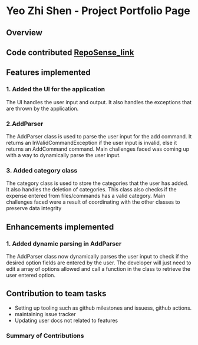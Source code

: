 # Yeo Zhi Shen - Project Portfolio Page

## Overview
## Code contributed [RepoSense_link](https://nus-cs2113-ay2324s2.github.io/tp-dashboard/?search=yeozhishen&sort=groupTitle&sortWithin=title&timeframe=commit&mergegroup=&groupSelect=groupByRepos&breakdown=true&checkedFileTypes=docs~functional-code~test-code~other&since=2024-02-23&tabOpen=true&tabType=authorship&tabAuthor=yeozhishen&tabRepo=AY2324S2-CS2113-F14-1%2Ftp%5Bmaster%5D&authorshipIsMergeGroup=false&authorshipFileTypes=docs~functional-code~test-code~other&authorshipIsBinaryFileTypeChecked=false&authorshipIsIgnoredFilesChecked=false)

## Features implemented
### 1. Added the UI for the application
The UI handles the user input and output. It also handles the exceptions that are thrown by the application.

### 2.AddParser
The AddParser class is used to parse the user input for the add command. 
It returns an InValidCommandException if the user input is invalid, else it returns an AddCommand command.
Main challenges faced was coming up with a way to dynamically parse the user input. 

### 3. Added category class
The category class is used to store the categories that the user has added. It also handles the deletion of categories.
This class also checks if the expense entered from files/commands has a valid category.
Main challenges faced were a result of coordinating with the other classes to preserve data integrity

## Enhancements implemented
### 1. Added dynamic parsing in AddParser
The AddParser class now dynamically parses the user input to check if the desired option fields are entered by the user.
The developer will just need to edit a array of options allowed and call a function in the class to retrieve the user entered option.

## Contribution to team tasks
- Setting up tooling such as github milestones and issuess, github actions.
- maintaining issue tracker
- Updating user docs not related to features
### Summary of Contributions